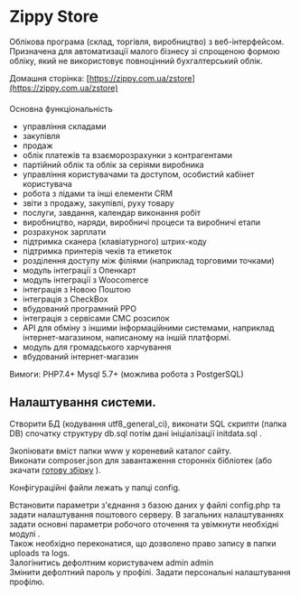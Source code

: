 Zippy Store
========
Облікова  програма (склад, торгівля, виробництво) з веб-інтерфейсом.  
Призначена для автоматизації малого бізнесу зі спрощеною формою обліку, який не використовує 
повноцінний бухгалтерський облік.
   
Домашня сторінка:  [https://zippy.com.ua/zstore](https://zippy.com.ua/zstore)    
 
####
Основна функціональність
 
* управління складами
* закупівля
* продаж
* облік платежів та взаєморозрахунки з контрагентами
* партійний облік та облік за серіями виробника
* управління користувачами та доступом, особистий кабінет користувача
* робота з лідами та інші елементи CRM
* звіти з продажу, закупівлі, руху товару
* послуги, завдання, календар виконання робіт
* виробництво, наряди, виробничі процеси та  виробничі етапи
* розрахунок зарплати
* підтримка сканера (клавіатурного) штрих-коду  
* підтримка принтерів чеків та етикеток 
* розділення доступу між філіями (наприклад торговими точками)
* модуль інтеграції з Опенкарт
* модуль інтеграції з Woocomerce
* інтеграція з Новою Поштою  
* інтеграція з CheckBox  
* вбудований програмний РРО  
* інтеграція з сервісами СМС розсилок
* API для обміну з іншими інформаційними системами, наприклад інтернет-магазином, написаному на іншій платформі.
* модуль для громадського харчування
* вбудований інтернет-магазин




Вимоги: PHP7.4+    Mysql 5.7+   (можлива  робота  з  PostgerSQL)


Налаштування  системи.
--------------------

  Створити БД (кодування utf8_general_ci), виконати SQL скрипти (папка DB) спочатку структуру db.sql потім дані ініціалізації initdata.sql  .
  
  Зкопіювати вміст папки www у кореневий каталог сайту.  
  Виконати composer.json для завантаження сторонніх бібліотек (або зкачати [готову збірку](https://zippy.com.ua/download/fullzstore.zip) ).
  
  Конфігураційні файли лежать у папці config.

  Встановити параметри з'єднання з базою даних у файлі config.php та задати налаштування поштового серверу.
  В загальних налаштуваннях задати  основнi параметри робочого оточення та увімкнути необхідні модулі .  
  Також необхідно переконатися, що дозволено право запису в папки uploads та logs.  
  Залогінитись дефолтним користувачем admin admin  
  Змінити дефолтний пароль у профілі. Задати персональнi налаштування профiлю.  